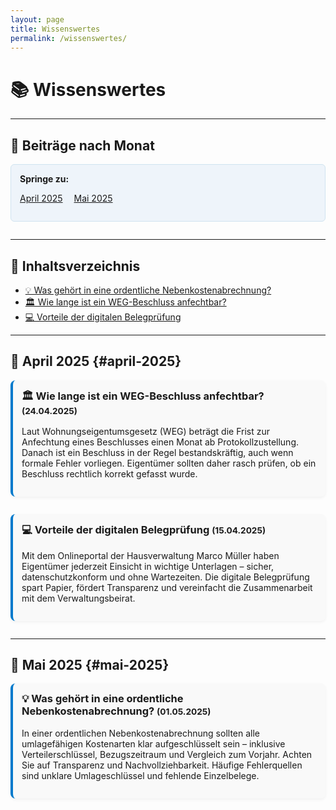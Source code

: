 ```yaml
---
layout: page
title: Wissenswertes
permalink: /wissenswertes/
---
```


<style>
  .box {
    background-color: #f9f9f9;
    border-left: 4px solid #007ACC;
    padding: 1em;
    margin-bottom: 2em;
    border-radius: 8px;
    box-shadow: 0 2px 5px rgba(0,0,0,0.05);
  }
  .box h3 {
    margin-top: 0;
  }
  .date-nav {
    margin: 1em 0 2em;
    padding: 1em;
    background-color: #eef4fa;
    border: 1px solid #d0e3f0;
    border-radius: 6px;
  }
  .date-nav ul {
    list-style: none;
    padding-left: 0;
  }
  .date-nav li {
    display: inline-block;
    margin-right: 1em;
  }
</style>

# 📚 Wissenswertes

---

## 📆 Beiträge nach Monat

<div class="date-nav">
  <strong>Springe zu:</strong>
  <ul>
    <li><a href="#april-2025">April 2025</a></li>
    <li><a href="#mai-2025">Mai 2025</a></li>
  </ul>
</div>

---

## 🔎 Inhaltsverzeichnis

<ul>
  <li><a href="#nebenkostenabrechnung">💡 Was gehört in eine ordentliche Nebenkostenabrechnung?</a></li>
  <li><a href="#weg-beschluss">🏛️ Wie lange ist ein WEG-Beschluss anfechtbar?</a></li>
  <li><a href="#digitalportal">💻 Vorteile der digitalen Belegprüfung</a></li>
</ul>

---

## 📂 April 2025 {#april-2025}

<div id="weg-beschluss" class="box">
  <h3>🏛️ Wie lange ist ein WEG-Beschluss anfechtbar? <small>(24.04.2025)</small></h3>
  <p>Laut Wohnungseigentumsgesetz (WEG) beträgt die Frist zur Anfechtung eines Beschlusses einen Monat ab Protokollzustellung. Danach ist ein Beschluss in der Regel bestandskräftig, auch wenn formale Fehler vorliegen. Eigentümer sollten daher rasch prüfen, ob ein Beschluss rechtlich korrekt gefasst wurde.</p>
</div>

<div id="digitalportal" class="box">
  <h3>💻 Vorteile der digitalen Belegprüfung <small>(15.04.2025)</small></h3>
  <p>Mit dem Onlineportal der Hausverwaltung Marco Müller haben Eigentümer jederzeit Einsicht in wichtige Unterlagen – sicher, datenschutzkonform und ohne Wartezeiten. Die digitale Belegprüfung spart Papier, fördert Transparenz und vereinfacht die Zusammenarbeit mit dem Verwaltungsbeirat.</p>
</div>

---

## 📂 Mai 2025 {#mai-2025}

<div id="nebenkostenabrechnung" class="box">
  <h3>💡 Was gehört in eine ordentliche Nebenkostenabrechnung? <small>(01.05.2025)</small></h3>
  <p>In einer ordentlichen Nebenkostenabrechnung sollten alle umlagefähigen Kostenarten klar aufgeschlüsselt sein – inklusive Verteilerschlüssel, Bezugszeitraum und Vergleich zum Vorjahr. Achten Sie auf Transparenz und Nachvollziehbarkeit. Häufige Fehlerquellen sind unklare Umlageschlüssel und fehlende Einzelbelege.</p>
</div>
